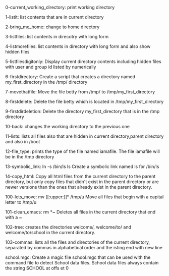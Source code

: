 0-current_working_directory: print working directory

1-listit: list contents that are in current directory

2-bring_me_home: change to home directory

3-listfiles: list contents in direcotry with long form

4-listmorefiles: list contents in directory with long form and also show hidden files

5-listfilesdigitonly: Display current directory contents including hidden files with user and group id listed by numerically

6-firstdirectory: Create a script that creates a directory named my_first_directory in the /tmp/ directory

7-movethatfile: Move the file betty from /tmp/ to /tmp/my_first_directory

8-firstdelete: Delete the file betty which is located in /tmp/my_first_directory

9-firstdirdeletion: Delete the directory my_first_directory that is in the /tmp directory

10-back: changes the working directory to the previous one

11-lists: lists all files also that are hidden in current directory,parent directory and also in /boot

12-file_type: prints the type of the file named iamafile. The file iamafile will be in the /tmp directory

13-symbolic_link: ln -s /bin/ls ls Create a symbolic link named ls for /bin/ls

14-copy_html: Copy all html files from the current directory to the parent directory, but only copy files that didn't exist in the parent directory or are newer versions than the ones that already exist in the parent directory.

100-lets_move: mv [[:upper:]]* /tmp/u Move all files that begin with a capital letter to /tmp/u

101-clean_emacs: rm *~ Deletes all files in the current directory that end with a ~

102-tree: creates the directories welcome/, welcome/to/ and welcome/to/school in the current directory.

103-commas: lists all the files and directories of the current directory, separated by commas in alphabetical order and the isting end with new line

school.mgc: Create a magic file school.mgc that can be used with the command file to detect School data files. School data files always contain the string SCHOOL at offs et 0
